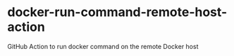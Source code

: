 # docker-run-command-remote-host-action
GitHub Action to run docker command on the remote Docker host
